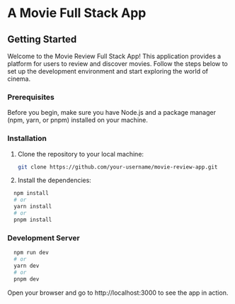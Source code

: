 # A Movie Full Stack App

## Getting Started

Welcome to the Movie Review Full Stack App! This application provides a platform for users to review and discover movies. Follow the steps below to set up the development environment and start exploring the world of cinema.

### Prerequisites

Before you begin, make sure you have Node.js and a package manager (npm, yarn, or pnpm) installed on your machine.

### Installation

1. Clone the repository to your local machine:

   ```bash
   git clone https://github.com/your-username/movie-review-app.git

2. Install the dependencies:

  ```bash
    npm install
    # or
    yarn install
    # or
    pnpm install
  ```
### Development Server

  ```bash
    npm run dev
    # or
    yarn dev
    # or
    pnpm dev
  ```

Open your browser and go to http://localhost:3000 to see the app in action.
